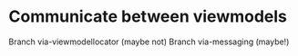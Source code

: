 Communicate between viewmodels
=====================================

Branch via-viewmodellocator (maybe not)
Branch via-messaging (maybe!) 
